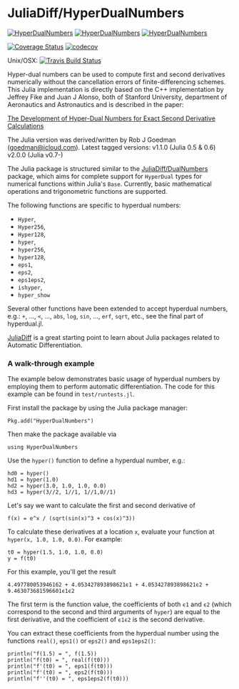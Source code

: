 # JuliaDiff/HyperDualNumbers

[![HyperDualNumbers](http://pkg.julialang.org/badges/HyperDualNumbers_0.4.svg)](http://pkg.julialang.org/?pkg=HyperDualNumbers&ver=0.4) [![HyperDualNumbers](http://pkg.julialang.org/badges/HyperDualNumbers_0.5.svg)](http://pkg.julialang.org/?pkg=HyperDualNumbers&ver=0.5)
[![HyperDualNumbers](http://pkg.julialang.org/badges/HyperDualNumbers_0.6.svg)](http://pkg.julialang.org/?pkg=HyperDualNumbers&ver=0.6)

[![Coverage Status](https://coveralls.io/repos/JuliaDiff/HyperDualNumbers.jl/badge.svg?branch=master&service=github)](https://coveralls.io/github/JuliaDiff/HyperDualNumbers.jl?branch=master)
[![codecov](https://codecov.io/gh/JuliaDiff/HyperDualNumbers.jl/branch/master/graph/badge.svg)](https://codecov.io/gh/JuliaDiff/HyperDualNumbers.jl?branch=master)

Unix/OSX:  [![Travis Build Status](https://travis-ci.org/JuliaDiff/HyperDualNumbers.jl.svg?branch=master)](https://travis-ci.org/JuliaDiff/HyperDualNumbers.jl)

Hyper-dual numbers can be used to compute first and second derivatives numerically without the cancellation errors of finite-differencing schemes. This Julia implementation is directly based on the C++ implementation by Jeffrey Fike and Juan J Alonso, both of Stanford University, department of Aeronautics and Astronautics and is described in the paper:

[The Development of Hyper-Dual Numbers for Exact Second Derivative Calculations](https://adl.stanford.edu/hyperdual/Fike_AIAA-2011-886.pdf)

The Julia version was derived/written by Rob J Goedman (goedman@icloud.com).
Latest tagged versions:
  v1.1.0 (Julia 0.5 & 0.6)
  v2.0.0 (Julia v0.7-)

The Julia package is structured similar to the [JuliaDiff/DualNumbers](https://github.com/JuliaDiff/DualNumbers.jl) package, which aims for complete support for `HyperDual` types for numerical functions within Julia's `Base`. Currently, basic mathematical operations and trigonometric functions are supported.

The following functions are specific to hyperdual numbers:
* `Hyper`,
* `Hyper256`,
* `Hyper128`,
* `hyper`,
* `hyper256`,
* `hyper128`,
* `eps1`,
* `eps2`,
* `eps1eps2`,
* `ishyper`,
* `hyper_show`

Several other functions have been extended to accept hyperdual numbers, e.g.:
`+`, ..., `<`, ..., `abs`, `log`, `sin`, ..., `erf`, `sqrt`, etc., see the final part of hyperdual.jl.

[JuliaDiff](http://www.juliadiff.org) is a great starting point to learn about Julia packages related to Automatic Differentiation.

### A walk-through example

The example below demonstrates basic usage of hyperdual numbers by employing them to 
perform automatic differentiation. The code for this example can be found in 
`test/runtests.jl`.

First install the package by using the Julia package manager:

    Pkg.add("HyperDualNumbers")
    
Then make the package available via

    using HyperDualNumbers

Use the `hyper()` function to define a hyperdual number, e.g.:

    hd0 = hyper()
    hd1 = hyper(1.0)
    hd2 = hyper(3.0, 1.0, 1.0, 0.0)
    hd3 = hyper(3//2, 1//1, 1//1,0//1)

Let's say we want to calculate the first and second derivative of

    f(x) = e^x / (sqrt(sin(x)^3 + cos(x)^3))

To calculate these derivatives at a location `x`, evaluate your function at `hyper(x, 1.0, 1.0, 0.0)`. For example:

    t0 = hyper(1.5, 1.0, 1.0, 0.0)
    y = f(t0)

For this example, you'll get the result

    4.497780053946162 + 4.053427893898621ϵ1 + 4.053427893898621ϵ2 + 9.463073681596601ϵ1ϵ2

The first term is the function value, the coefficients of both `ϵ1` and `ϵ2` (which correspond to the second and third arguments of `hyper`) are equal to the first derivative, and the coefficient of `ϵ1ϵ2` is the second derivative.

You can extract these coefficients from the hyperdual number using the functions `real()`, `eps1()` or `eps2()` and `eps1eps2()`:

    println("f(1.5) = ", f(1.5))
    println("f(t0) = ", real(f(t0)))
    println("f'(t0) = ", eps1(f(t0)))
    println("f'(t0) = ", eps2(f(t0)))
    println("f''(t0) = ", eps1eps2(f(t0)))
